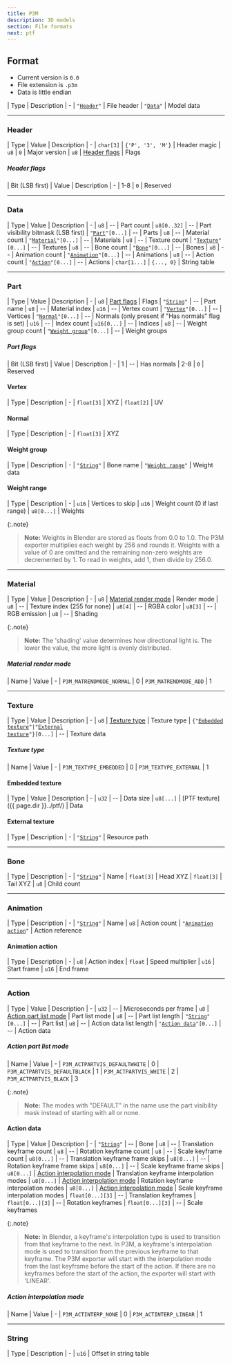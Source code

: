 ```yaml
---
title: P3M
description: 3D models
section: File formats
next: ptf
---
```


## Format

- Current version is `0.0`
- File extension is `.p3m`
- Data is little endian

| Type | Description
| -
| <code>"<a href="#header">Header</a>"</code> | File header
| <code>"<a href="#data">Data</a>"</code> | Model data

---

### Header

| Type | Value | Description
| -
| `char[3]` | `{'P', '3', 'M'}` | Header magic
| `u8` | `0` | Major version
| `u8` | [Header flags](#header-flags) | Flags

##### Header flags

| Bit \(LSB first\) | Value | Description
| -
| 1-8 | `0` | Reserved

---

### Data

| Type | Value | Description
| -
| `u8` | -- | Part count
| `u8[0..32]` | -- | Part visibility bitmask \(LSB first\)
| <code>"<a href="#part">Part</a>"[0...]</code> | -- | Parts
| `u8` | -- | Material count
| <code>"<a href="#material">Material</a>"[0...]</code> | -- | Materials
| `u8` | -- | Texture count
| <code>"<a href="#texture">Texture</a>"[0...]</code> | -- | Textures
| `u8` | -- | Bone count
| <code>"<a href="#bone">Bone</a>"[0...]</code> | -- | Bones
| `u8` | -- | Animation count
| <code>"<a href="#animation">Animation</a>"[0...]</code> | -- | Animations
| `u8` | -- | Action count
| <code>"<a href="#action">Action</a>"[0...]</code> | -- | Actions
| `char[1...]` | `{..., 0}` | String table

---

### Part

| Type | Value | Description
| -
| `u8` | [Part flags](#part-flags) | Flags
| <code>"<a href="#string">String</a>"</code> | -- | Part name
| `u8` | -- | Material index
| `u16` | -- | Vertex count
| <code>"<a href="#vertex">Vertex</a>"[0...]</code> | -- | Vertices
| <code>"<a href="#normal">Normal</a>"[0...]</code> | -- | Normals \(only present if "Has normals" flag is set\)
| `u16` | -- | Index count
| `u16[0...]` | -- | Indices
| `u8` | -- | Weight group count
| <code>"<a href="#weight-group">Weight group</a>"[0...]</code> | -- | Weight groups

##### Part flags

| Bit \(LSB first\) | Value | Description
| -
| 1 | -- | Has normals
| 2-8 | `0` | Reserved

#### Vertex

| Type | Description
| -
| `float[3]` | XYZ
| `float[2]` | UV

#### Normal

| Type | Description
| -
| `float[3]` | XYZ

#### Weight group

| Type | Description
| -
| <code>"<a href="#string">String</a>"</code> | Bone name
| <code>"<a href="#weight-range">Weight range</a>"</code> | Weight data

#### Weight range

| Type | Description
| -
| `u16` | Vertices to skip
| `u16` | Weight count \(0 if last range\)
| `u8[0...]` | Weights

{:.note}
> **Note:**
> Weights in Blender are stored as floats from 0.0 to 1.0.
> The P3M exporter multiplies each weight by 256 and rounds it.
> Weights with a value of 0 are omitted and the remaining non-zero weights are decremented by 1.
> To read in weights, add 1, then divide by 256.0.

---

### Material

| Type | Value | Description
| -
| `u8` | [Material render mode](#material-render-mode) | Render mode
| `u8` | -- | Texture index \(255 for none\)
| `u8[4]` | -- | RGBA color
| `u8[3]` | -- | RGB emission
| `u8` | -- | Shading

{:.note}
> **Note:**
> The 'shading' value determines how directional light is.
> The lower the value, the more light is evenly distributed.

##### Material render mode

| Name | Value
| -
| `P3M_MATRENDMODE_NORMAL` | 0
| `P3M_MATRENDMODE_ADD` | 1

---

### Texture

| Type | Value | Description
| -
| `u8` | [Texture type](#texture-type) | Texture type
| <code>{"<a href="#embedded-texture">Embedded texture</a>"|"<a href="#external-texture">External texture</a>"}[0...]</code> | -- | Texture data

##### Texture type

| Name | Value
| -
| `P3M_TEXTYPE_EMBEDDED` | 0
| `P3M_TEXTYPE_EXTERNAL` | 1

#### Embedded texture

| Type | Value | Description
| -
| `u32` | -- | Data size
| `u8[...]` | [PTF texture]({{ page.dir }}../ptf/) | Data

#### External texture

| Type | Description
| -
| <code>"<a href="#string">String</a>"</code> | Resource path

---

### Bone

| Type | Description
| -
| <code>"<a href="#string">String</a>"</code> | Name
| `float[3]` | Head XYZ
| `float[3]` | Tail XYZ
| `u8` | Child count

---

### Animation

| Type | Description
| -
| <code>"<a href="#string">String</a>"</code> | Name
| `u8` | Action count
| <code>"<a href="#animation-action">Animation action</a>"</code> | Action reference

#### Animation action

| Type | Description
| -
| `u8` | Action index
| `float` | Speed multiplier
| `u16` | Start frame
| `u16` | End frame

---

### Action

| Type | Value | Description
| -
| `u32` | -- | Microseconds per frame
| `u8` | [Action part list mode](#action-part-list-mode) | Part list mode
| `u8` | -- | Part list length
| <code>"<a href="#string">String</a>"[0...]</code> | -- | Part list
| `u8` | -- | Action data list length
| <code>"<a href="#action-data">Action data</a>"[0...]</code> | -- | Action data

##### Action part list mode

| Name | Value
| -
| `P3M_ACTPARTVIS_DEFAULTWHITE` | 0
| `P3M_ACTPARTVIS_DEFAULTBLACK` | 1
| `P3M_ACTPARTVIS_WHITE` | 2
| `P3M_ACTPARTVIS_BLACK` | 3

{:.note}
> **Note:**
> The modes with "DEFAULT" in the name use the part visibility mask instead of starting with all or none.

#### Action data

| Type | Value | Description
| -
| <code>"<a href="#string">String</a>"</code> | -- | Bone
| `u8` | -- | Translation keyframe count
| `u8` | -- | Rotation keyframe count
| `u8` | -- | Scale keyframe count
| `u8[0...]` | -- | Translation keyframe frame skips
| `u8[0...]` | -- | Rotation keyframe frame skips
| `u8[0...]` | -- | Scale keyframe frame skips
| `u8[0...]` | [Action interpolation mode](#action-interpolation-mode) | Translation keyframe interpolation modes
| `u8[0...]` | [Action interpolation mode](#action-interpolation-mode) | Rotation keyframe interpolation modes
| `u8[0...]` | [Action interpolation mode](#action-interpolation-mode) | Scale keyframe interpolation modes
| `float[0...][3]` | -- | Translation keyframes
| `float[0...][3]` | -- | Rotation keyframes
| `float[0...][3]` | -- | Scale keyframes

{:.note}
> **Note:**
> In Blender, a keyframe's interpolation type is used to transition from that keyframe to the next.
> In P3M, a keyframe's interpolation mode is used to transition from the previous keyframe to that keyframe.
> The P3M exporter will start with the interpolation mode from the last keyframe before the start of the action.
> If there are no keyframes before the start of the action, the exporter will start with 'LINEAR'.

##### Action interpolation mode

| Name | Value
| -
| `P3M_ACTINTERP_NONE` | 0
| `P3M_ACTINTERP_LINEAR` | 1

---

### String

| Type | Description
| -
| `u16` | Offset in string table
